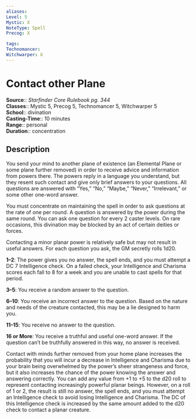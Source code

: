 ```yaml
---
aliases: 
Level: 5
Mystic: X
NoteType: Spell
Precog: X

tags: 
Technomancer: 
Witchwarper: X
---
```


# Contact other Plane

**Source**:: _Starfinder Core Rulebook pg. 344_  
**Classes**:: Mystic 5, Precog 5, Technomancer 5, Witchwarper 5  
**School**:: divination  
**Casting-Time**:: 10 minutes  
**Range**:: personal  
**Duration**:: concentration  

## Description

You send your mind to another plane of existence (an Elemental Plane or some plane further removed) in order to receive advice and information from powers there. The powers reply in a language you understand, but they resent such contact and give only brief answers to your questions. All questions are answered with “Yes,” “No,” “Maybe,” “Never,” “Irrelevant,” or some other one-word answer.

You must concentrate on maintaining the spell in order to ask questions at the rate of one per round. A question is answered by the power during the same round. You can ask one question for every 2 caster levels. On rare occasions, this divination may be blocked by an act of certain deities or forces.

Contacting a minor planar power is relatively safe but may not result in useful answers. For each question you ask, the GM secretly rolls 1d20.

**1–2**: The power gives you no answer, the spell ends, and you must attempt a DC 7 Intelligence check. On a failed check, your Intelligence and Charisma scores each fall to 8 for a week and you are unable to cast spells for that period.

**3–5**: You receive a random answer to the question.

**6–10**: You receive an incorrect answer to the question. Based on the nature and needs of the creature contacted, this may be a lie designed to harm you.

**11–15**: You receive no answer to the question.

**16 or More**: You receive a truthful and useful one-word answer. If the question can’t be truthfully answered in this way, no answer is received.

Contact with minds further removed from your home plane increases the probability that you will incur a decrease in Intelligence and Charisma due to your brain being overwhelmed by the power’s sheer strangeness and force, but it also increases the chance of the power knowing the answer and answering correctly. You can add any value from +1 to +5 to the d20 roll to represent contacting increasingly powerful planar beings. However, on a roll of 1 or 2, the result is still no answer, the spell ends, and you must attempt an Intelligence check to avoid losing Intelligence and Charisma. The DC of this Intelligence check is increased by the same amount added to the d20 check to contact a planar creature.
